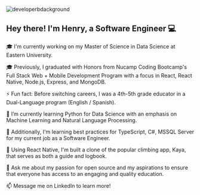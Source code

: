 ![developerbdackground](https://user-images.githubusercontent.com/96813969/196090532-4b38aa1f-973b-4022-a810-3e29667c86c0.png)
## Hey there! I'm Henry, a Software Engineer :computer:

🎓 I'm currently working on my Master of Science in Data Science at Eastern University. 
    
🎓 Previously, I graduated with Honors from Nucamp Coding Bootcamp's Full Stack Web + Mobile Development Program with a focus in React, React Native, Node.js, Express, and MongoDB.

⚡ Fun fact: Before switching careers, I was a 4th-5th grade educator in a Dual-Language program (English / Spanish).

🌱 I’m currently learning Python for Data Science with an emphasis on Machine Learning and Natural Language Processing.

🔭 Additionally, I'm learning best practices for TypeScript, C#, MSSQL Server for my current job as a Software Engineer.

📱 Using React Native, I'm built a clone of the popular climbing app, Kaya, that serves as both a guide and logbook.

💬 Ask me about my passion for open source and my aspirations to ensure that everyone has access to an engaging and quality education.

📫 Message me on LinkedIn to learn more!


<!--
**henry-hartzler/henry-hartzler** is a ✨ _special_ ✨ repository because its `README.md` (this file) appears on your GitHub profile.

Here are some ideas to get you started:

- 🔭 I’m currently working on ...
- 🌱 I’m currently learning ...
- 👯 I’m looking to collaborate on ...
- 🤔 I’m looking for help with ...
- 💬 Ask me about ...
- 📫 How to reach me: ...
- 😄 Pronouns: ...
- ⚡ Fun fact: ...
-->
